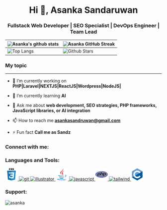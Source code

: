 
<h1 align="center">Hi 👋, Asanka Sandaruwan</h1>
<h3 align="center">Fullstack Web Developer | SEO Specialist | DevOps Engineer | Team Lead</h3>

| ![Asanka's github stats](https://github-readme-stats.vercel.app/api?username=asankasandz&show_icons=true&theme=tokyonight) | ![Asanka GitHub Streak](https://github-readme-streak-stats.herokuapp.com/?user=asankasandz&theme=tokyonight) |
| --- | --- |
| ![Top Langs](https://github-readme-stats.vercel.app/api/top-langs/?username=asankasandz&theme=tokyonight) | ![Github Stars](https://github-readme-stats.vercel.app/api?username=asankasandz&show_icons=true&locale=en&count_private=true&hide_rank=true&custom_title=My%20GitHub%20Stats&disable_animations=true&theme=tokyonight) |


### My topic

---

- 🔭 I’m currently working on **PHP|Laravel|NEXTJS|ReactJS|Wordpress|NodeJS|**

- 🌱 I’m currently learning **AI**

- 💬 Ask me about **web development, SEO strategies, PHP frameworks, JavaScript libraries, or AI integration**

- 📫 How to reach me **asankasandruwan@gmail.com**

- ⚡ Fun fact **Call me as Sandz**

<h3 align="left">Connect with me:</h3>
<p align="left">
</p>

<h3 align="left">Languages and Tools:</h3>
<p align="left"> <a href="https://www.w3schools.com/css/" target="_blank" rel="noreferrer"> <img src="https://raw.githubusercontent.com/devicons/devicon/master/icons/css3/css3-original-wordmark.svg" alt="css3" width="40" height="40"/> </a> <a href="https://git-scm.com/" target="_blank" rel="noreferrer"> <img src="https://www.vectorlogo.zone/logos/git-scm/git-scm-icon.svg" alt="git" width="40" height="40"/> </a> <a href="https://www.adobe.com/in/products/illustrator.html" target="_blank" rel="noreferrer"> <img src="https://www.vectorlogo.zone/logos/adobe_illustrator/adobe_illustrator-icon.svg" alt="illustrator" width="40" height="40"/> </a> <a href="https://www.java.com" target="_blank" rel="noreferrer"> <img src="https://raw.githubusercontent.com/devicons/devicon/master/icons/java/java-original.svg" alt="java" width="40" height="40"/> </a> <a href="https://developer.mozilla.org/en-US/docs/Web/JavaScript" target="_blank" rel="noreferrer"> <img src="https://github.com/Scar1109/skill-icons/blob/Scar1109/icons/JavaScript.svg" alt="javascript" width="50" height="50"/> </a> <a href="https://www.php.net" target="_blank" rel="noreferrer"> <img src="https://raw.githubusercontent.com/devicons/devicon/master/icons/php/php-original.svg" alt="php" width="40" height="40"/> </a> <a href="https://tailwindcss.com/" target="_blank" rel="noreferrer"> <img src="https://www.vectorlogo.zone/logos/tailwindcss/tailwindcss-icon.svg" alt="tailwind" width="40" height="40"/> </a><a href="https://www.cprogramming.com/" target="_blank" rel="noreferrer"> <img src="https://raw.githubusercontent.com/devicons/devicon/master/icons/c/c-original.svg" alt="c" width="40" height="40"/> </a> </p>
<h3 align="left">Support:</h3>
<p><a href="https://www.buymeacoffee.com/asanka"> <img align="left" src="https://cdn.buymeacoffee.com/buttons/v2/default-yellow.png" height="50" width="210" alt="asanka" /></a></p><br><br>
